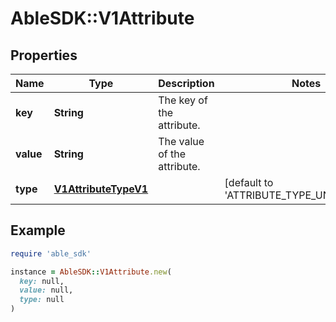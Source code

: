 # AbleSDK::V1Attribute

## Properties

| Name | Type | Description | Notes |
| ---- | ---- | ----------- | ----- |
| **key** | **String** | The key of the attribute. |  |
| **value** | **String** | The value of the attribute. |  |
| **type** | [**V1AttributeTypeV1**](V1AttributeTypeV1.md) |  | [default to &#39;ATTRIBUTE_TYPE_UNSPECIFIED&#39;] |

## Example

```ruby
require 'able_sdk'

instance = AbleSDK::V1Attribute.new(
  key: null,
  value: null,
  type: null
)
```

